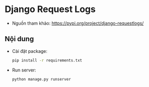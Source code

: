 # Django Request Logs

- Nguồn tham khảo: <https://pypi.org/project/django-requestlogs/>

## Nội dung

- Cài đặt package:

  ```bash
  pip install -r requirements.txt
  ```

- Run server:

  ```bash
  python manage.py runserver
  ```
